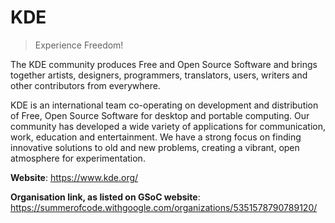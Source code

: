 # KDE

> Experience Freedom!

The KDE community produces Free and Open Source Software and brings together artists, designers, programmers, translators, users, writers and other contributors from everywhere.

KDE is an international team co-operating on development and distribution of Free, Open Source Software for desktop and portable computing. Our community has developed a wide variety of applications for communication, work, education and entertainment. We have a strong focus on finding innovative solutions to old and new problems, creating a vibrant, open atmosphere for experimentation.

**Website**: https://www.kde.org/

**Organisation link, as listed on GSoC website**: https://summerofcode.withgoogle.com/organizations/5351578790789120/
